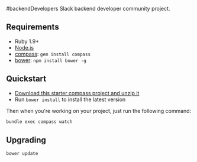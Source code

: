 #backendDevelopers
Slack backend developer community project.

## Requirements

  * Ruby 1.9+
  * [Node.js](http://nodejs.org)
  * [compass](http://compass-style.org/): `gem install compass`
  * [bower](http://bower.io): `npm install bower -g`

## Quickstart

  * [Download this starter compass project and unzip it](https://github.com/zurb/foundation-compass-template/archive/master.zip)
  * Run `bower install` to install the latest version

Then when you're working on your project, just run the following command:

```bash
bundle exec compass watch
```

## Upgrading

```bash
bower update
```
